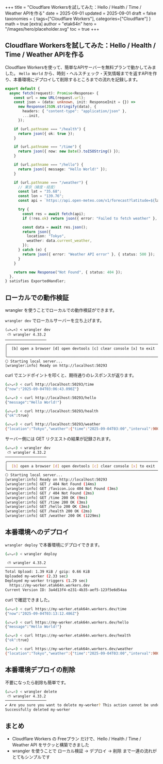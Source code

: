 +++
title = "Cloudflare Workersを試してみた：Hello / Health / Time / Weather APIを作る"
date = 2025-09-01
updated = 2025-09-01
draft = false
taxonomies = { tags=["Cloudflare Workers"], categories=["Cloudflare"] }
math = true
[extra]
author = "etak64n"
hero = "/images/hero/placeholder.svg"
toc = true
+++

## Cloudflare Workersを試してみた：Hello / Health / Time / Weather APIを作る

Cloudflare Workersを使って、簡単なAPIサーバーを無料プランで動かしてみました。
`Hello World` から、時刻・ヘルスチェック・天気情報までを返すAPIを作り、本番環境にデプロイして削除するところまでの流れを記録します。

```ts
export default {
  async fetch(request): Promise<Response> {
    const url = new URL(request.url);
    const json = (data: unknown, init: ResponseInit = {}) =>
      new Response(JSON.stringify(data), {
        headers: { "content-type": "application/json" },
        ...init,
      });

    if (url.pathname === "/health") {
      return json({ ok: true });
    }

    if (url.pathname === "/time") {
      return json({ now: new Date().toISOString() });
    }

    if (url.pathname === "/hello") {
      return json({ message: "Hello World!" });
    }

    if (url.pathname === "/weather") {
      // 東京（緯度・経度）
      const lat = "35.68";
      const lon = "139.76";
      const api = `https://api.open-meteo.com/v1/forecast?latitude=${lat}&longitude=${lon}&current_weather=true`;

      try {
        const res = await fetch(api);
        if (!res.ok) return json({ error: "Failed to fetch weather" }, { status: 500 });

        const data = await res.json();
        return json({
          location: "Tokyo",
          weather: data.current_weather,
        });
      } catch (e) {
        return json({ error: "Weather API error" }, { status: 500 });
      }
    }

    return new Response("Not Found", { status: 404 });
  },
} satisfies ExportedHandler;
```

## ローカルでの動作検証
wrangler を使うことでローカルでの動作検証ができます。

`wrangler dev` でローカルサーバーを立ち上げます。

```
(๑>ᴗ<) < wrangler dev
 ⛅️ wrangler 4.33.2
───────────────────
╭──────────────────────────────────────────────────────────────────────╮
│  [b] open a browser [d] open devtools [c] clear console [x] to exit  │
╰──────────────────────────────────────────────────────────────────────╯
⎔ Starting local server...
[wrangler:info] Ready on http://localhost:50293
```

curl でエンドポイントを叩くと、期待通りのレスポンスが返ります。

```sh
(๑>ᴗ<) < curl http://localhost:50293/time
{"now":"2025-09-04T03:06:43.090Z"}
```

```sh
(๑>ᴗ<) < curl http://localhost:50293/hello
{"message":"Hello World!"}
```

```sh
(๑>ᴗ<) < curl http://localhost:50293/health
{"ok":true}
```

```sh
(๑>ᴗ<) < curl http://localhost:50293/weather
{"location":"Tokyo","weather":{"time":"2025-09-04T03:00","interval":900,"temperature":25.4,"windspeed":3.6,"winddirection":315,"is_day":1,"weathercode":51}}
```

サーバー側には GET リクエストの結果が記録されます。

```sh
(๑>ᴗ<) < wrangler dev
 ⛅️ wrangler 4.33.2
───────────────────
╭──────────────────────────────────────────────────────────────────────╮
│  [b] open a browser [d] open devtools [c] clear console [x] to exit  │
╰──────────────────────────────────────────────────────────────────────╯
⎔ Starting local server...
[wrangler:info] Ready on http://localhost:50293
[wrangler:info] GET / 404 Not Found (14ms)
[wrangler:info] GET /favicon.ico 404 Not Found (3ms)
[wrangler:info] GET / 404 Not Found (2ms)
[wrangler:info] GET /time 200 OK (9ms)
[wrangler:info] GET /time 200 OK (3ms)
[wrangler:info] GET /hello 200 OK (3ms)
[wrangler:info] GET /health 200 OK (2ms)
[wrangler:info] GET /weather 200 OK (1229ms)
```

## 本番環境へのデプロイ

`wrangler deploy` で本番環境にデプロイできます。

```sh
(๑>ᴗ<) < wrangler deploy

 ⛅️ wrangler 4.33.2
───────────────────
Total Upload: 1.39 KiB / gzip: 0.66 KiB
Uploaded my-worker (2.33 sec)
Deployed my-worker triggers (1.29 sec)
  https://my-worker.etak64n.workers.dev
Current Version ID: 3a4d13f4-e231-4b35-aef5-123f5e6d54aa
```

curl で確認できました。

```sh
(๑>ᴗ<) < curl https://my-worker.etak64n.workers.dev/time
{"now":"2025-09-04T03:13:12.486Z"}
```

```sh
(๑>ᴗ<) < curl https://my-worker.etak64n.workers.dev/hello
{"message":"Hello World!"}
```

```sh
(๑>ᴗ<) < curl https://my-worker.etak64n.workers.dev/health
{"ok":true}
```

```sh
(๑>ᴗ<) < curl https://my-worker.etak64n.workers.dev/weather
{"location":"Tokyo","weather":{"time":"2025-09-04T03:00","interval":900,"temperature":25.4,"windspeed":3.6,"winddirection":315,"is_day":1,"weathercode":51}}
```

## 本番環境デプロイの削除

不要になったら削除も簡単です。

```sh
(๑>ᴗ<) < wrangler delete
 ⛅️ wrangler 4.33.2
───────────────────
✔ Are you sure you want to delete my-worker? This action cannot be undone. … yes
Successfully deleted my-worker
```

## まとめ
- Cloudflare Workers の Freeプラン だけで、Hello / Health / Time / Weather API をサクッと構築できました
- wrangler を使うことで ローカル検証 → デプロイ → 削除 まで一連の流れがとてもシンプルです
